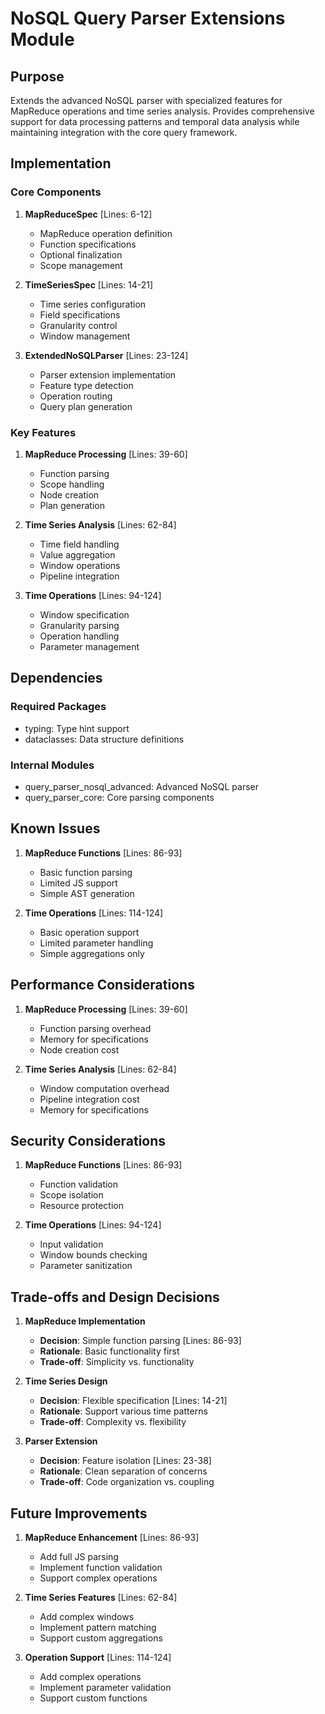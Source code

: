 # NoSQL Query Parser Extensions Module

## Purpose

Extends the advanced NoSQL parser with specialized features for MapReduce operations and time series analysis. Provides comprehensive support for data processing patterns and temporal data analysis while maintaining integration with the core query framework.

## Implementation

### Core Components

1. **MapReduceSpec** [Lines: 6-12]

   - MapReduce operation definition
   - Function specifications
   - Optional finalization
   - Scope management

2. **TimeSeriesSpec** [Lines: 14-21]

   - Time series configuration
   - Field specifications
   - Granularity control
   - Window management

3. **ExtendedNoSQLParser** [Lines: 23-124]
   - Parser extension implementation
   - Feature type detection
   - Operation routing
   - Query plan generation

### Key Features

1. **MapReduce Processing** [Lines: 39-60]

   - Function parsing
   - Scope handling
   - Node creation
   - Plan generation

2. **Time Series Analysis** [Lines: 62-84]

   - Time field handling
   - Value aggregation
   - Window operations
   - Pipeline integration

3. **Time Operations** [Lines: 94-124]
   - Window specification
   - Granularity parsing
   - Operation handling
   - Parameter management

## Dependencies

### Required Packages

- typing: Type hint support
- dataclasses: Data structure definitions

### Internal Modules

- query_parser_nosql_advanced: Advanced NoSQL parser
- query_parser_core: Core parsing components

## Known Issues

1. **MapReduce Functions** [Lines: 86-93]

   - Basic function parsing
   - Limited JS support
   - Simple AST generation

2. **Time Operations** [Lines: 114-124]
   - Basic operation support
   - Limited parameter handling
   - Simple aggregations only

## Performance Considerations

1. **MapReduce Processing** [Lines: 39-60]

   - Function parsing overhead
   - Memory for specifications
   - Node creation cost

2. **Time Series Analysis** [Lines: 62-84]
   - Window computation overhead
   - Pipeline integration cost
   - Memory for specifications

## Security Considerations

1. **MapReduce Functions** [Lines: 86-93]

   - Function validation
   - Scope isolation
   - Resource protection

2. **Time Operations** [Lines: 94-124]
   - Input validation
   - Window bounds checking
   - Parameter sanitization

## Trade-offs and Design Decisions

1. **MapReduce Implementation**

   - **Decision**: Simple function parsing [Lines: 86-93]
   - **Rationale**: Basic functionality first
   - **Trade-off**: Simplicity vs. functionality

2. **Time Series Design**

   - **Decision**: Flexible specification [Lines: 14-21]
   - **Rationale**: Support various time patterns
   - **Trade-off**: Complexity vs. flexibility

3. **Parser Extension**
   - **Decision**: Feature isolation [Lines: 23-38]
   - **Rationale**: Clean separation of concerns
   - **Trade-off**: Code organization vs. coupling

## Future Improvements

1. **MapReduce Enhancement** [Lines: 86-93]

   - Add full JS parsing
   - Implement function validation
   - Support complex operations

2. **Time Series Features** [Lines: 62-84]

   - Add complex windows
   - Implement pattern matching
   - Support custom aggregations

3. **Operation Support** [Lines: 114-124]
   - Add complex operations
   - Implement parameter validation
   - Support custom functions
